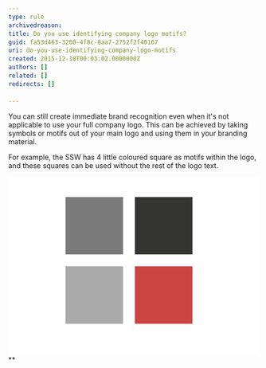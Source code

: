 ```yaml
---
type: rule
archivedreason: 
title: Do you use identifying company logo motifs?
guid: fa53d463-3200-4f8c-8aa7-2752f2f40167
uri: do-you-use-identifying-company-logo-motifs
created: 2015-12-10T00:03:02.0000000Z
authors: []
related: []
redirects: []

---
```


You can still create immediate brand recognition even when it's not applicable to use your full company logo. This can be achieved by taking symbols or motifs out of your main logo and using them in your branding material.

For example, the SSW has 4 little coloured square as motifs within the logo, and these squares can be used without the rest of the logo text.

![SSW logo motif ](4square.png)
** 
<!--endintro-->
